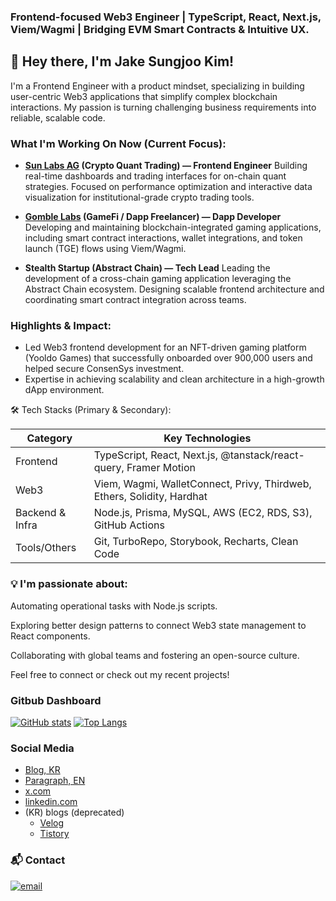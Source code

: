 ### Frontend-focused Web3 Engineer | TypeScript, React, Next.js, Viem/Wagmi | Bridging EVM Smart Contracts & Intuitive UX.

## 👋 Hey there, I'm Jake Sungjoo Kim!

I'm a Frontend Engineer with a product mindset, specializing in building user-centric Web3 applications that simplify complex blockchain interactions. My passion is turning challenging business requirements into reliable, scalable code.

### What I'm Working On Now (Current Focus):
- **[Sun Labs AG](https://www.sunlabs.ai/) (Crypto Quant Trading) — Frontend Engineer**
Building real-time dashboards and trading interfaces for on-chain quant strategies. Focused on performance optimization and interactive data visualization for institutional-grade crypto trading tools.

- **[Gomble Labs](https://gomble.io) (GameFi / Dapp Freelancer) — Dapp Developer**
Developing and maintaining blockchain-integrated gaming applications, including smart contract interactions, wallet integrations, and token launch (TGE) flows using Viem/Wagmi.

- **Stealth Startup (Abstract Chain) — Tech Lead**
Leading the development of a cross-chain gaming application leveraging the Abstract Chain ecosystem. Designing scalable frontend architecture and coordinating smart contract integration across teams.

### Highlights & Impact:
- Led Web3 frontend development for an NFT-driven gaming platform (Yooldo Games) that successfully onboarded over 900,000 users and helped secure ConsenSys investment.
- Expertise in achieving scalability and clean architecture in a high-growth dApp environment.

🛠 Tech Stacks (Primary & Secondary):

| Category | Key Technologies |  
| --- | --- |  
| Frontend |	TypeScript, React, Next.js, @tanstack/react-query, Framer Motion |  
| Web3 |	Viem, Wagmi, WalletConnect, Privy, Thirdweb, Ethers, Solidity, Hardhat |  
| Backend & Infra |	Node.js, Prisma, MySQL, AWS (EC2, RDS, S3), GitHub Actions |  
| Tools/Others |	Git, TurboRepo, Storybook, Recharts, Clean Code |  

### 💡 I'm passionate about:

Automating operational tasks with Node.js scripts.

Exploring better design patterns to connect Web3 state management to React components.

Collaborating with global teams and fostering an open-source culture.

Feel free to connect or check out my recent projects!

### Gitbub Dashboard

[![GitHub stats](https://github-readme-stats.vercel.app/api?username=howdyfrom2019&theme=tokyonight&line_height=20)](https://github.com/anuraghazra/github-readme-stats) [![Top Langs](https://github-readme-stats.vercel.app/api/top-langs/?username=howdyfrom2019&layout=compact&theme=cobalt)](https://github.com/anuraghazra/github-readme-stats)

### Social Media
- [Blog, KR](https://web3boy.io)
- [Paragraph, EN](https://paragraph.xyz/@bcryptojake)
- [x.com](https://x.com/b_cryptojake)
- [linkedin.com](https://www.linkedin.com/in/sungjoo-kim-jake/)
- (KR) blogs (deprecated)
  - [Velog](https://velog.io/@howdy/posts)
  - [Tistory](https://dev-russel.tistory.com/)

### 📬 Contact
<a href="mailto:jiovana.jake@gmail.com"> <img src="https://img.shields.io/badge/Gmail-D14836?style=for-the-badge&logo=gmail&logoColor=white" alt="email" /> </a>
